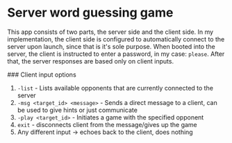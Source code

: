 # Server word guessing game

This app consists of two parts, the server side and the client side.
In my implementation, the client side is configured to automatically connect to the server upon launch, since that is it's sole purpose.
When booted into the server, the client is instructed to enter a password, in my case: `please`. After that, the server responses are based only on client inputs. 

### Client input options
1. `-list` - Lists available opponents that are currently connected to the server
2. `-msg <target_id> <message>` - Sends a direct message to a client, can be used to give hints or just communicate
3. `-play <target_id>` - Initiates a game with the specified opponent
4. `exit` - disconnects client from the message/gives up the game
5. Any different input -> echoes back to the client, does nothing
